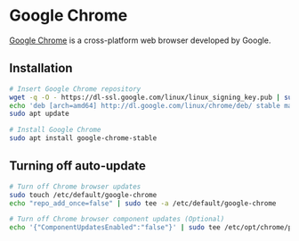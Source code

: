 Google Chrome
=============

[Google Chrome](https://www.google.com/chrome) is a cross-platform web browser developed by Google.

## Installation

```sh
# Insert Google Chrome repository
wget -q -O - https://dl-ssl.google.com/linux/linux_signing_key.pub | sudo apt-key add -
echo 'deb [arch=amd64] http://dl.google.com/linux/chrome/deb/ stable main' | sudo tee /etc/apt/sources.list.d/google-chrome.list
sudo apt update

# Install Google Chrome
sudo apt install google-chrome-stable
```

## Turning off auto-update

```sh
# Turn off Chrome browser updates
sudo touch /etc/default/google-chrome
echo "repo_add_once=false" | sudo tee -a /etc/default/google-chrome

# Turn off Chrome browser component updates (Optional)
echo '{"ComponentUpdatesEnabled":"false"}' | sudo tee /etc/opt/chrome/policies/managed/component_update.json
```
